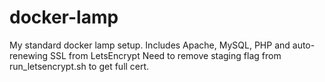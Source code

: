 # docker-lamp

My standard docker lamp setup. Includes Apache, MySQL, PHP and auto-renewing SSL from LetsEncrypt
Need to remove staging flag from run_letsencrypt.sh to get full cert.
